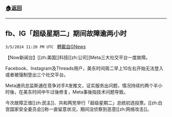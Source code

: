 ###  [:house:返回](README.md)
---


## fb、IG「超级星期二」期间故障逾两小时
`3/5/2024 11:20 PM UTC ` [轉載自GNews](https://gnews.org/articles/2368493)

【Now新闻台】[[zh:美国]]科技[[zh:公司]]Meta三大社交平台一度故障。

Facebook、Instagram及Threads用户，美东时间周二早上10左右开始无法登入或者被强制登出三个社交平台。

Meta通讯总监斯通在竞争对手X发推文，证实服务出问题，情况持续约两个半小时後，在美东时间中午过後修复，Meta事後指技术问题导致。

今次故障正值[[zh:民主]]、共和两党举行「超级星期二」总统初选投票。[[zh:白宫国家安全委员会]]称一直留意状况，期间没侦察到恶意[[zh:网络攻击]]。
